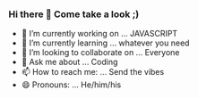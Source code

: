 ### Hi there 👋 Come take a look ;)
- 🔭 I’m currently working on ... JAVASCRIPT
- 🌱 I’m currently learning ... whatever you need
- 👯 I’m looking to collaborate on ... Everyone
- 💬 Ask me about ... Coding
- 📫 How to reach me: ... Send the vibes
- 😄 Pronouns: ... He/him/his


